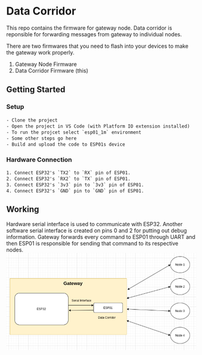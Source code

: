 # Data Corridor
This repo contains the firmware for gateway node. Data corridor is reponsible for forwarding messages from gateway to individual nodes.

There are two firmwares that you need to flash into your devices to make the gateway work properly.
  1. Gateway Node Firmware 
  2. Data Corridor Firmware (this)

## Getting Started

### Setup
    - Clone the project
    - Open the project in VS Code (with Platform IO extension installed)
    - To run the projcet select `esp01_1m` environment
    - Some other steps go here
    - Build and upload the code to ESP01s device

### Hardware Connection
    1. Connect ESP32's `TX2` to `RX` pin of ESP01.
    2. Connect ESP32's `RX2` to `TX` pin of ESP01.
    3. Connect ESP32's `3v3` pin to `3v3` pin of ESP01.
    4. Connect ESP32's `GND` pin to `GND` pin of ESP01.

## Working
Hardware serial interface is used to communicate with ESP32.
Another software serial interface is created on pins 0 and 2 for putting out debug information.
Gateway forwards every command to ESP01 through UART and then ESP01 is responsible for sending that command to its respective nodes.
![Design of Gateway](media/gateway-design.png)
